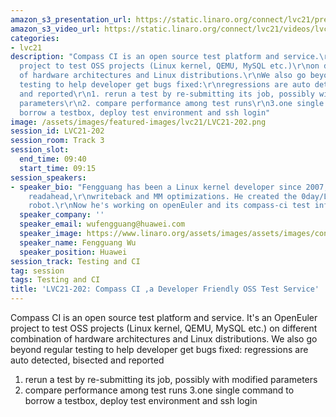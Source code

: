 ```yaml
---
amazon_s3_presentation_url: https://static.linaro.org/connect/lvc21/presentations/lvc21-202.pdf
amazon_s3_video_url: https://static.linaro.org/connect/lvc21/videos/lvc21-202.mp4
categories:
- lvc21
description: "Compass CI is an open source test platform and service.\r\nIt's an OpenEuler
  project to test OSS projects (Linux kernel, QEMU, MySQL etc.)\r\non different combination
  of hardware architectures and Linux distributions.\r\nWe also go beyond regular
  testing to help developer get bugs fixed:\r\nregressions are auto detected, bisected
  and reported\r\n1. rerun a test by re-submitting its job, possibly with modified
  parameters\r\n2. compare performance among test runs\r\n3.one single command to
  borrow a testbox, deploy test environment and ssh login"
image: /assets/images/featured-images/lvc21/LVC21-202.png
session_id: LVC21-202
session_room: Track 3
session_slot:
  end_time: 09:40
  start_time: 09:15
session_speakers:
- speaker_bio: "Fengguang has been a Linux kernel developer since 2007, working on
    readahead,\r\nwriteback and MM optimizations. He created the 0day/LKP kernel test
    robot.\r\nNow he's working on openEuler and its compass-ci test infrastructure."
  speaker_company: ''
  speaker_email: wufengguang@huawei.com
  speaker_image: https://www.linaro.org/assets/images/assets/images/content/avatar-placeholder-75-8797d5.png
  speaker_name: Fengguang Wu
  speaker_position: Huawei
session_track: Testing and CI
tag: session
tags: Testing and CI
title: 'LVC21-202: Compass CI ,a Developer Friendly OSS Test Service'
---
```


Compass CI is an open source test platform and service.
It's an OpenEuler project to test OSS projects (Linux kernel, QEMU, MySQL etc.)
on different combination of hardware architectures and Linux distributions.
We also go beyond regular testing to help developer get bugs fixed:
regressions are auto detected, bisected and reported
1. rerun a test by re-submitting its job, possibly with modified parameters
2. compare performance among test runs
3.one single command to borrow a testbox, deploy test environment and ssh login